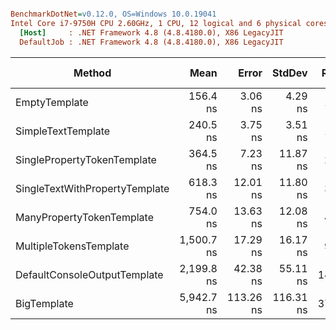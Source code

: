 ``` ini

BenchmarkDotNet=v0.12.0, OS=Windows 10.0.19041
Intel Core i7-9750H CPU 2.60GHz, 1 CPU, 12 logical and 6 physical cores
  [Host]     : .NET Framework 4.8 (4.8.4180.0), X86 LegacyJIT
  DefaultJob : .NET Framework 4.8 (4.8.4180.0), X86 LegacyJIT


```
|                         Method |       Mean |     Error |    StdDev | Ratio | RatioSD |  Gen 0 | Gen 1 | Gen 2 | Allocated |
|------------------------------- |-----------:|----------:|----------:|------:|--------:|-------:|------:|------:|----------:|
|                  EmptyTemplate |   156.4 ns |   3.06 ns |   4.29 ns |  1.00 |    0.00 | 0.0288 |     - |     - |     152 B |
|             SimpleTextTemplate |   240.5 ns |   3.75 ns |   3.51 ns |  1.52 |    0.06 | 0.0501 |     - |     - |     264 B |
|    SinglePropertyTokenTemplate |   364.5 ns |   7.23 ns |  11.87 ns |  2.35 |    0.08 | 0.0625 |     - |     - |     328 B |
| SingleTextWithPropertyTemplate |   618.3 ns |  12.01 ns |  11.80 ns |  3.93 |    0.15 | 0.1183 |     - |     - |     625 B |
|      ManyPropertyTokenTemplate |   754.0 ns |  13.63 ns |  12.08 ns |  4.77 |    0.15 | 0.1259 |     - |     - |     665 B |
|         MultipleTokensTemplate | 1,500.7 ns |  17.29 ns |  16.17 ns |  9.51 |    0.30 | 0.2213 |     - |     - |    1166 B |
|   DefaultConsoleOutputTemplate | 2,199.8 ns |  42.38 ns |  55.11 ns | 14.05 |    0.45 | 0.2785 |     - |     - |    1478 B |
|                    BigTemplate | 5,942.7 ns | 113.26 ns | 116.31 ns | 37.76 |    1.26 | 0.7935 |     - |     - |    4182 B |
